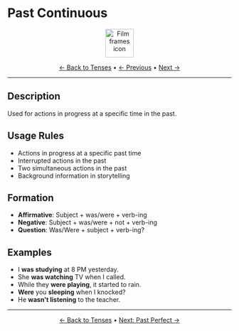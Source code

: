 # Past Continuous

<div align="center">
  <img src="https://cdn.jsdelivr.net/gh/twitter/twemoji@14.0.2/assets/72x72/1f39e.png" alt="Film frames icon" width="64">
</div>

<div align="center">

[← Back to Tenses](./) • [← Previous](05-past-simple.md) • [Next →](07-past-perfect.md)

</div>

---

## Description
Used for actions in progress at a specific time in the past.

## Usage Rules
- Actions in progress at a specific past time
- Interrupted actions in the past
- Two simultaneous actions in the past
- Background information in storytelling

## Formation
- **Affirmative**: Subject + was/were + verb-ing
- **Negative**: Subject + was/were + not + verb-ing
- **Question**: Was/Were + subject + verb-ing?

## Examples
- I **was studying** at 8 PM yesterday.
- She **was watching** TV when I called.
- While they **were playing**, it started to rain.
- **Were** you **sleeping** when I knocked?
- He **wasn't listening** to the teacher.

---

<div align="center">

[← Back to Tenses](./) • [Next: Past Perfect →](07-past-perfect.md)

</div>

